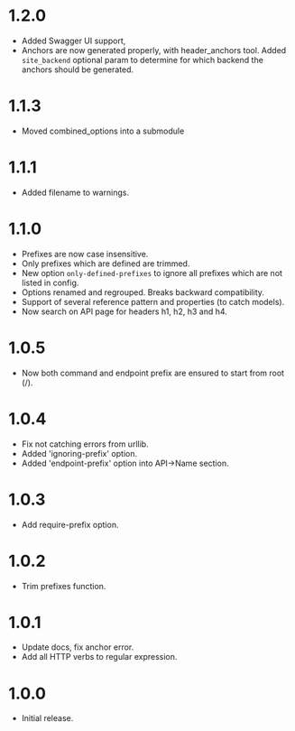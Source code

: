 # 1.2.0

-   Added Swagger UI support,
-   Anchors are now generated properly, with header_anchors tool. Added `site_backend` optional param to determine for which backend the anchors should be generated.

# 1.1.3

-   Moved combined_options into a submodule

# 1.1.1

-   Added filename to warnings.

# 1.1.0

-   Prefixes are now case insensitive.
-   Only prefixes which are defined are trimmed.
-   New option `only-defined-prefixes` to ignore all prefixes which are not listed in config.
-   Options renamed and regrouped. Breaks backward compatibility.
-   Support of several reference pattern and properties (to catch models).
-   Now search on API page for headers h1, h2, h3 and h4.

# 1.0.5

-   Now both command and endpoint prefix are ensured to start from root (/).

# 1.0.4

-   Fix not catching errors from urllib.
-   Added 'ignoring-prefix' option.
-   Added 'endpoint-prefix' option into API->Name section.

# 1.0.3

-   Add require-prefix option.

# 1.0.2

-   Trim prefixes function.

# 1.0.1

-   Update docs, fix anchor error.
-   Add all HTTP verbs to regular expression.

# 1.0.0

-   Initial release.
